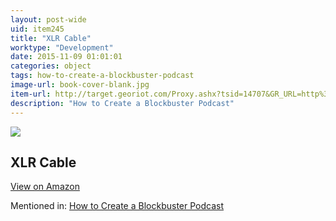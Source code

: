 ```yaml
---
layout: post-wide
uid: item245
title: "XLR Cable"
worktype: "Development"
date: 2015-11-09 01:01:01
categories: object
tags: how-to-create-a-blockbuster-podcast
image-url: book-cover-blank.jpg
item-url: http://target.georiot.com/Proxy.ashx?tsid=14707&GR_URL=http%3A%2F%2Fwww.amazon.com%2FYour-Cable-Store-Microphone-feet%2Fdp%2FB001JI2KHS%2F
description: "How to Create a Blockbuster Podcast"
---
```

<a href="http://target.georiot.com/Proxy.ashx?tsid=14707&GR_URL=http%3A%2F%2Fwww.amazon.com%2FYour-Cable-Store-Microphone-feet%2Fdp%2FB001JI2KHS%2F" target="blank"><img src="../../../../img/thumbs/book-cover-blank.jpg" class="prod-img"></a>
<h2>XLR Cable</h2>
<p><a class="btn btn-primary" href="http://target.georiot.com/Proxy.ashx?tsid=14707&GR_URL=http%3A%2F%2Fwww.amazon.com%2FYour-Cable-Store-Microphone-feet%2Fdp%2FB001JI2KHS%2F" target="blank">View on Amazon</a><p>
<p>Mentioned in: <a href="http://fourhourworkweek.com/2015/01/29/alex-blumberg/comment-page-2/" target="blank">How to Create a Blockbuster Podcast</a></p>
